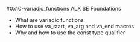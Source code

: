 #0x10-variadic_functions ALX SE Foundations

- What are variadic functions
- How to use va_start, va_arg and va_end macros
- Why and how to use the const type qualifier
